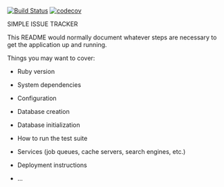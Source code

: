 [![Build Status](https://travis-ci.org/ihorkul/simple_issue_tracker.svg?branch=master)](https://travis-ci.org/ihorkul/simple_issue_tracker)
[![codecov](https://codecov.io/gh/ihorkul/simple_issue_tracker/branch/master/graph/badge.svg)](https://codecov.io/gh/ihorkul/simple_issue_tracker)

SIMPLE ISSUE TRACKER

This README would normally document whatever steps are necessary to get the
application up and running.

Things you may want to cover:

* Ruby version

* System dependencies

* Configuration

* Database creation

* Database initialization

* How to run the test suite

* Services (job queues, cache servers, search engines, etc.)

* Deployment instructions

* ...
